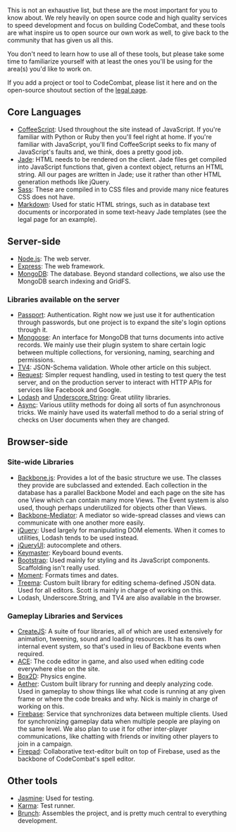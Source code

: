 This is not an exhaustive list, but these are the most important for you to know about. We rely heavily on open source code and high quality services to speed development and focus on building CodeCombat, and these tools are what inspire us to open source our own work as well, to give back to the community that has given us all this. 

You don't need to learn how to use all of these tools, but please take some time to familiarize yourself with at least the ones you'll be using for the area(s) you'd like to work on.

If you add a project or tool to CodeCombat, please list it here and on the open-source shoutout section of the [legal page](https://github.com/codecombat/codecombat/blob/master/app/templates/legal.jade).

## Core Languages

* [CoffeeScript](http://coffeescript.org/): Used throughout the site instead of JavaScript. If you're familiar with Python or Ruby then you'll feel right at home. If you're familiar with JavaScript, you'll find CoffeeScript seeks to fix many of JavaScript's faults and, we think, does a pretty good job.
* [Jade](http://jade-lang.com/): HTML needs to be rendered on the client. Jade files get compiled into JavaScript functions that, given a context object, returns an HTML string. All our pages are written in Jade; use it rather than other HTML generation methods like jQuery.
* [Sass](http://sass-lang.com/guide): These are compiled in to CSS files and provide many nice features CSS does not have.
* [Markdown](http://daringfireball.net/projects/markdown/basics): Used for static HTML strings, such as in database text documents or incorporated in some text-heavy Jade templates (see the legal page for an example).

## Server-side

* [Node.js](http://nodejs.org/api/): The web server.
* [Express](http://expressjs.com/guide.html): The web framework.
* [MongoDB](http://docs.mongodb.org/manual/): The database. Beyond standard collections, we also use the MongoDB search indexing and GridFS.

### Libraries available on the server
* [Passport](http://passportjs.org/guide/): Authentication. Right now we just use it for authentication through passwords, but one project is to expand the site's login options through it.
* [Mongoose](http://mongoosejs.com/docs/guide.html): An interface for MongoDB that turns documents into active records. We mainly use their plugin system to share certain logic between multiple collections, for versioning, naming, searching and permissions.
* [TV4](https://github.com/geraintluff/tv4): JSON-Schema validation. Whole other article on this subject.
* [Request](https://github.com/mikeal/request): Simpler request handling, used in testing to test query the test server, and on the production server to interact with HTTP APIs for services like Facebook and Google.
* [Lodash](http://lodash.com/docs) and [Underscore.String](https://github.com/epeli/underscore.string#readme): Great utility libraries.
* [Async](https://github.com/caolan/async): Various utility methods for doing all sorts of fun asynchronous tricks. We mainly have used its waterfall method to do a serial string of checks on User documents when they are changed.

## Browser-side

### Site-wide Libraries

* [Backbone.js](http://backbonejs.org/): Provides a lot of the basic structure we use. The classes they provide are subclassed and extended. Each collection in the database has a parallel Backbone Model and each page on the site has one View which can contain many more Views. The Event system is also used, though perhaps underutilized for objects other than Views.
* [Backbone-Mediator](https://github.com/chalbert/Backbone-Mediator): A mediator so wide-spread classes and views can communicate with one another more easily.
* [jQuery](http://api.jquery.com/): Used largely for manipulating DOM elements. When it comes to utilities, Lodash tends to be used instead.
* [jQueryUI](http://api.jqueryui.com/): autocomplete and others.
* [Keymaster](https://github.com/madrobby/keymaster): Keyboard bound events.
* [Bootstrap](http://getbootstrap.com/2.3.2/): Used mainly for styling and its JavaScript components. Scaffolding isn't really used.
* [Moment](http://momentjs.com/): Formats times and dates.
* [Treema](https://github.com/codecombat/treema): Custom built library for editing schema-defined JSON data. Used for all editors. Scott is mainly in charge of working on this.
* Lodash, Underscore.String, and TV4 are also available in the browser.

### Gameplay Libraries and Services

* [CreateJS](http://www.createjs.com/#!/CreateJS): A suite of four libraries, all of which are used extensively for animation, tweening, sound and loading resources. It has its own internal event system, so that's used in lieu of Backbone events when required.
* [ACE](http://ace.c9.io/#nav=about): The code editor in game, and also used when editing code everywhere else on the site.
* [Box2D](http://box2d.org/): Physics engine.
* [Aether](https://github.com/codecombat/aether): Custom built library for running and deeply analyzing code. Used in gameplay to show things like what code is running at any given frame or where the code breaks and why. Nick is mainly in charge of working on this.
* [Firebase](https://www.firebase.com/): Service that synchronizes data between multiple clients. Used for synchronizing gameplay data when multiple people are playing on the same level. We also plan to use it for other inter-player communications, like chatting with friends or inviting other players to join in a campaign.
* [Firepad](http://www.firepad.io/): Collaborative text-editor built on top of Firebase, used as the backbone of CodeCombat's spell editor.

## Other tools
* [Jasmine](http://jasmine.github.io/2.0/introduction.html): Used for testing.
* [Karma](https://github.com/karma-runner/karma): Test runner.
* [Brunch](https://github.com/brunch/brunch): Assembles the project, and is pretty much central to everything development.